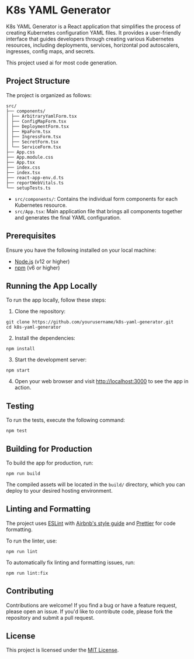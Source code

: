 # K8s YAML Generator

K8s YAML Generator is a React application that simplifies the process of creating Kubernetes configuration YAML files. It provides a user-friendly interface that guides developers through creating various Kubernetes resources, including deployments, services, horizontal pod autoscalers, ingresses, config maps, and secrets.

This project used ai for most code generation.

## Project Structure

The project is organized as follows:
```
src/
├── components/
│ ├── ArbitraryYamlForm.tsx
│ ├── ConfigMapForm.tsx
│ ├── DeploymentForm.tsx
│ ├── HpaForm.tsx
│ ├── IngressForm.tsx
│ ├── SecretForm.tsx
│ └── ServiceForm.tsx
├── App.css
├── App.module.css
├── App.tsx
├── index.css
├── index.tsx
├── react-app-env.d.ts
├── reportWebVitals.ts
└── setupTests.ts
```

- `src/components/`: Contains the individual form components for each Kubernetes resource.
- `src/App.tsx`: Main application file that brings all components together and generates the final YAML configuration.

## Prerequisites

Ensure you have the following installed on your local machine:

- [Node.js](https://nodejs.org/) (v12 or higher)
- [npm](https://www.npmjs.com/) (v6 or higher)

## Running the App Locally

To run the app locally, follow these steps:

1. Clone the repository:

```
git clone https://github.com/yourusername/k8s-yaml-generator.git
cd k8s-yaml-generator
```

2. Install the dependencies:

```
npm install
```

3. Start the development server:

```
npm start
```

4. Open your web browser and visit [http://localhost:3000](http://localhost:3000) to see the app in action.

## Testing

To run the tests, execute the following command:

```
npm test
```

## Building for Production

To build the app for production, run:

```
npm run build
```

The compiled assets will be located in the `build/` directory, which you can deploy to your desired hosting environment.

## Linting and Formatting

The project uses [ESLint](https://eslint.org/) with [Airbnb's style guide](https://github.com/airbnb/javascript) and [Prettier](https://prettier.io/) for code formatting.

To run the linter, use:

```
npm run lint
```

To automatically fix linting and formatting issues, run:

```
npm run lint:fix
```


## Contributing

Contributions are welcome! If you find a bug or have a feature request, please open an issue. If you'd like to contribute code, please fork the repository and submit a pull request.

## License

This project is licensed under the [MIT License](LICENSE).
